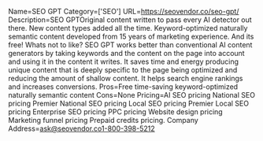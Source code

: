 Name=SEO GPT
Category=['SEO']
URL=https://seovendor.co/seo-gpt/
Description=SEO GPTOriginal content written to pass every AI detector out there. New content types added all the time. Keyword-optimized naturally semantic content developed from 15 years of marketing experience. And its free! Whats not to like? SEO GPT works better than conventional AI content generators by taking keywords and the content on the page into account and using it in the content it writes. It saves time and energy producing unique content that is deeply specific to the page being optimized and reducing the amount of shallow content. It helps search engine rankings and increases conversions.
Pros=Free time-saving keyword-optimized naturally semantic content
Cons=None
Pricing=AI SEO pricing National SEO pricing Premier National SEO pricing Local SEO pricing Premier Local SEO pricing Enterprise SEO pricing PPC pricing Website design pricing Marketing funnel pricing Prepaid credits pricing.
Company Address=ask@seovendor.co1-800-398-5212
